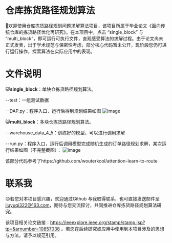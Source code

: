 # 仓库拣货路径规划算法

:wave:欢迎使用仓库拣货路径规划问题求解算法项目，该项目所属于毕业论文《面向传统仓库的拣货路径优化再研究》。在本项目中，点击 “single_block” 与 “multi_block”，即可运行可执行文件，直观感受算法的求解过程。由于论文尚未正式发表，出于学术规范与保密性考虑，部分核心代码暂未公开，现阶段您仍可进行运行操作，探索算法在实际应用中的表现。

# 文件说明
:smiley_cat:**single_block**：单块仓拣货路径规划算法。

--test：一组测试数据

--DAP.py：程序入口，运行后得到规划结果如图
![image](https://github.com/LiuYuqier/warehouse-picking/blob/main/res/single_block_result.png)

:smiley_cat:**multi_block**：多块仓拣货路径规划算法。

--warehouse_data_4_5：训练好的模型，可以进行调用求解

--run.py：程序入口，运行后调用模型完成随机生成的订单路径规划求解，某次运行结果如图（不完整截图）：
![image](https://github.com/LiuYuqier/warehouse-picking/blob/main/res/multi_block_result.png)

该部分代码参考了https://github.com/wouterkool/attention-learn-to-route

# 联系我
:blush:若您对本项目感兴趣，欢迎通过Github 与我取得联系，也可直接发送邮件至 liuyuqi322@163.com，期待与您交流探讨，共同推进仓库拣货路径规划算法研究。

该项目相关论文链接：https://ieeexplore.ieee.org/stamp/stamp.jsp?tp=&arnumber=10857038
。若您在后续研究或应用中使用到本项目涉及的思想与方法，请予以规范引用。
